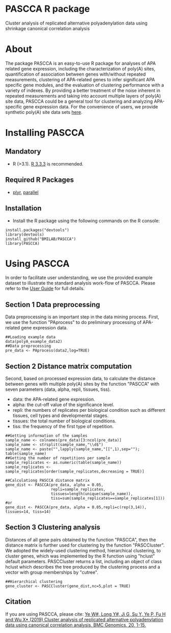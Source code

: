 PASCCA R package
====================

Cluster analysis of replicated alternative polyadenylation data using shrinkage canonical correlation analysis

About
====================
The package PASCCA is an easy-to-use R package for analyses of APA related gene expression, including the characterization of poly(A) sites, quantification of association between genes with/without repeated measurements, clustering of APA-related genes to infer significant APA specific gene modules, and the evaluation of clustering performance with a variety of indexes. By providing a better treatment of the noise inherent in repeated measurements and taking into account multiple layers of poly(A) site data, PASCCA could be a general tool for clustering and analyzing APA-specific gene expression data. For the convenience of users, we provide synthetic poly(A) site data sets [here](https://github.com/BMILAB/Synthetic-PolyA-Site-Data). 

Installing PASCCA
=============
Mandatory 
---------

* R (>3.1). [R 3.3.3](https://www.r-project.org/) is recommended.

Required R Packages
---------
* [plyr](https://CRAN.R-project.org/package=plyr), [parallel](https://www.rdocumentation.org/packages/parallel)

Installation
---------
* Install the R package using the following commands on the R console:
```
install.packages("devtools")
library(devtools)
install_github("BMILAB/PASCCA")
library(PASCCA)
```

Using PASCCA
=============
In order to facilitate user understanding, we use the provided example dataset to illustrate the standard analysis work-flow of PASCCA. Please refer to the [User Guide](https://github.com/BMILAB/PASCCA/tree/master/doc) for full details.

Section 1 Data preprocessing
---------
Data preprocessing is an important step in the data mining process. First, we use the function "PAprocess" to do preliminary processing of APA-related gene expression data.
```
##Loading example data
data(polyA_example_data2)
##Data preprocessing
pre_data <- PAprocess(data2,log=TRUE)
```

Section 2 Distance matrix computation
---------
Second, based on processed expression data, to calculate the distance between genes with multiple poly(A) sites by the function "PASCCA" with seven parameters (data, alpha, repli, tissues, tiss).
* data: the APA-related gene expression.
* alpha: the cut-off value of the significance level.
* repli: the numbers of replicates per biological condition such as different tissues, cell types and developmental stages.
* tissues: the total number of biological conditions.
* tiss: the frequency of the first type of repetition.
```
##Getting information of the samples
sample_name <- colnames(pre_data)[3:ncol(pre_data)]
sample_name <- strsplit(sample_name,"\\d$")
sample_name <- paste("",lapply(sample_name,"[[",1),sep="");
table(sample_name)
##Getting the number of repetitions per sample
sample_replicates <- as.numeric(table(sample_name))
sample_replicates <- sample_replicates[order(sample_replicates,decreasing = TRUE)]

##Calculationg PASCCA distance matrix
gene_dist <- PASCCA(pre_data, alpha = 0.05,
                    repli=sample_replicates,
                    tissues=length(unique(sample_name)),
                    tiss=sum(sample_replicates==sample_replicates[1]))
#or
gene_dist <- PASCCA(pre_data, alpha = 0.05,repli=c(rep(3,14)), tissues=14, tiss=14)
```

Section 3 Clustering analysis
---------
Distances of all gene pairs obtained by the function "PASCCA", then the distance matrix is further used for clustering by the function "PASCCluster". We adopted the widely-used clustering method, hierarchical clustering, to cluster genes, which was implemented by the R function using "hclust" default parameters. PASCCluster returns a list, including an object of class hclust which describes the tree produced by the clustering process and a vector with group memberships by "cutree".
```
##Hierarchical clustering
gene_cluster <- PASCCluster(gene_dist,nc=5,plot = TRUE)
```

Citation
---------
If you are using PASCCA, please cite: [Ye W#, Long Y#, Ji G, Su Y, Ye P, Fu H and Wu X* (2019) Cluster analysis of replicated alternative polyadenylation data using canonical correlation analysis, BMC Genomics, 20, 1-15.](https://pubmed.ncbi.nlm.nih.gov/30669970/)
